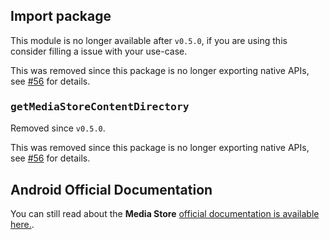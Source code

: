 ## Import package

This module is no longer available after `v0.5.0`, if you are using this consider filling a issue with your use-case.

This was removed since this package is no longer exporting native APIs, see [#56](https://github.com/lakscastro/shared-storage/issues/56) for details.

### <samp>getMediaStoreContentDirectory</samp>

Removed since `v0.5.0`.

This was removed since this package is no longer exporting native APIs, see [#56](https://github.com/lakscastro/shared-storage/issues/56) for details.

## Android Official Documentation

You can still read about the **Media Store** [official documentation is available here.](https://developer.android.com/reference/android/provider/MediaStore).
